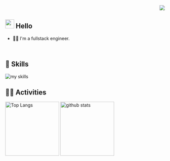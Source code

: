 <!-- 1. GitHub usernameを変更 -->
<div align="right">
  <img src="https://komarev.com/ghpvc/?username=yutake27" />
</div>


<!-- 2. プロフィールや連絡先を変更 -->
## <img src="https://media.giphy.com/media/hvRJCLFzcasrR4ia7z/giphy.gif" width="28"> Hello

- 🧑‍💻 I'm a fullstack engineer.
<br>


<!-- 3. 好きな技術スタックに変更 -->
<!-- ライトモート：theme=light, ダークモート：theme=dark -->
<!-- アイコンの選択肢一覧：https://arc.net/l/quote/zizyykfh -->
## 🌱 Skills
<img alt="my skills" src="https://skillicons.dev/icons?theme=dark&perline=7&i=html,css,js,ts,react,angular,python,docker,aws" />
<br>


<!-- 4. GitHub usernameを変更, 2箇所 -->
<!-- ライトモート：theme=light, ダークモート：theme=vue-dark  -->
## 🏃‍♀️ Activities
<div align="left"> 
  <img alt="Top Langs" height="170px" src="https://github-readme-stats-yutake27s-projects.vercel.app/api?username=yutake27&theme=vue-dark&layout=compact" />
  <img alt="github stats" height="170px" src="https://github-readme-stats-yutake27s-projects.vercel.app/api/top-langs/?username=yutake27&theme=vue-dark&layout=compact&hide=Jupyter%20Notebook,TeX,PostScript" />
</div>
